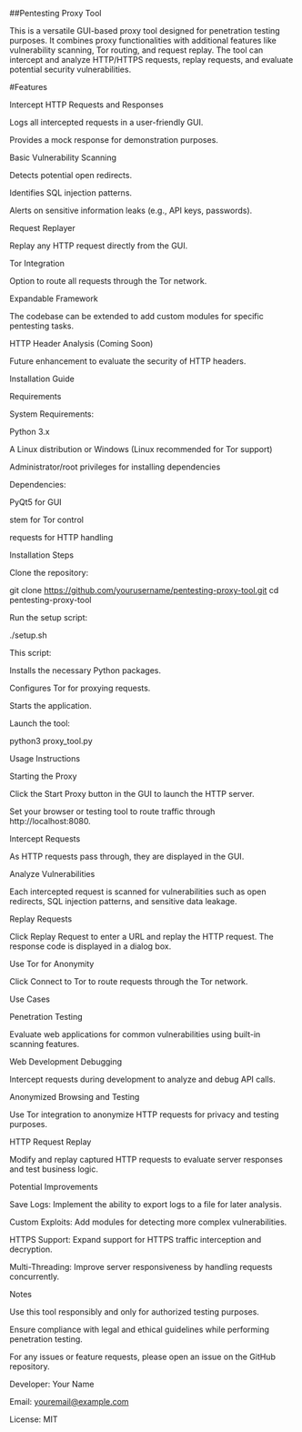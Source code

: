 ##Pentesting Proxy Tool

This is a versatile GUI-based proxy tool designed for penetration testing purposes. It combines proxy functionalities with additional features like vulnerability scanning, Tor routing, and request replay. The tool can intercept and analyze HTTP/HTTPS requests, replay requests, and evaluate potential security vulnerabilities.

#Features

Intercept HTTP Requests and Responses

Logs all intercepted requests in a user-friendly GUI.

Provides a mock response for demonstration purposes.

Basic Vulnerability Scanning

Detects potential open redirects.

Identifies SQL injection patterns.

Alerts on sensitive information leaks (e.g., API keys, passwords).

Request Replayer

Replay any HTTP request directly from the GUI.

Tor Integration

Option to route all requests through the Tor network.

Expandable Framework

The codebase can be extended to add custom modules for specific pentesting tasks.

HTTP Header Analysis (Coming Soon)

Future enhancement to evaluate the security of HTTP headers.

Installation Guide

Requirements

System Requirements:

Python 3.x

A Linux distribution or Windows (Linux recommended for Tor support)

Administrator/root privileges for installing dependencies

Dependencies:

PyQt5 for GUI

stem for Tor control

requests for HTTP handling

Installation Steps

Clone the repository:

git clone https://github.com/yourusername/pentesting-proxy-tool.git
cd pentesting-proxy-tool

Run the setup script:

./setup.sh

This script:

Installs the necessary Python packages.

Configures Tor for proxying requests.

Starts the application.

Launch the tool:

python3 proxy_tool.py

Usage Instructions

Starting the Proxy

Click the Start Proxy button in the GUI to launch the HTTP server.

Set your browser or testing tool to route traffic through http://localhost:8080.

Intercept Requests

As HTTP requests pass through, they are displayed in the GUI.

Analyze Vulnerabilities

Each intercepted request is scanned for vulnerabilities such as open redirects, SQL injection patterns, and sensitive data leakage.

Replay Requests

Click Replay Request to enter a URL and replay the HTTP request. The response code is displayed in a dialog box.

Use Tor for Anonymity

Click Connect to Tor to route requests through the Tor network.

Use Cases

Penetration Testing

Evaluate web applications for common vulnerabilities using built-in scanning features.

Web Development Debugging

Intercept requests during development to analyze and debug API calls.

Anonymized Browsing and Testing

Use Tor integration to anonymize HTTP requests for privacy and testing purposes.

HTTP Request Replay

Modify and replay captured HTTP requests to evaluate server responses and test business logic.

Potential Improvements

Save Logs: Implement the ability to export logs to a file for later analysis.

Custom Exploits: Add modules for detecting more complex vulnerabilities.

HTTPS Support: Expand support for HTTPS traffic interception and decryption.

Multi-Threading: Improve server responsiveness by handling requests concurrently.

Notes

Use this tool responsibly and only for authorized testing purposes.

Ensure compliance with legal and ethical guidelines while performing penetration testing.

For any issues or feature requests, please open an issue on the GitHub repository.

Developer: Your Name

Email: youremail@example.com

License: MIT
